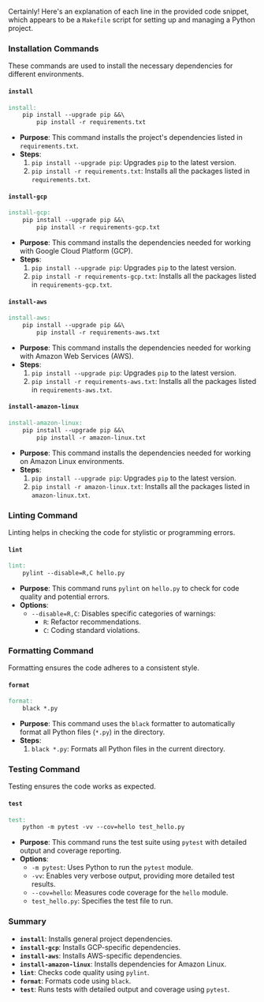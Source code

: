Certainly! Here's an explanation of each line in the provided code snippet, which appears to be a `Makefile` script for setting up and managing a Python project.

### Installation Commands

These commands are used to install the necessary dependencies for different environments.

#### `install`
```makefile
install:
	pip install --upgrade pip &&\
		pip install -r requirements.txt
```
- **Purpose**: This command installs the project's dependencies listed in `requirements.txt`.
- **Steps**:
  1. `pip install --upgrade pip`: Upgrades `pip` to the latest version.
  2. `pip install -r requirements.txt`: Installs all the packages listed in `requirements.txt`.

#### `install-gcp`
```makefile
install-gcp:
	pip install --upgrade pip &&\
		pip install -r requirements-gcp.txt
```
- **Purpose**: This command installs the dependencies needed for working with Google Cloud Platform (GCP).
- **Steps**:
  1. `pip install --upgrade pip`: Upgrades `pip` to the latest version.
  2. `pip install -r requirements-gcp.txt`: Installs all the packages listed in `requirements-gcp.txt`.

#### `install-aws`
```makefile
install-aws:
	pip install --upgrade pip &&\
		pip install -r requirements-aws.txt
```
- **Purpose**: This command installs the dependencies needed for working with Amazon Web Services (AWS).
- **Steps**:
  1. `pip install --upgrade pip`: Upgrades `pip` to the latest version.
  2. `pip install -r requirements-aws.txt`: Installs all the packages listed in `requirements-aws.txt`.

#### `install-amazon-linux`
```makefile
install-amazon-linux:
	pip install --upgrade pip &&\
		pip install -r amazon-linux.txt
```
- **Purpose**: This command installs the dependencies needed for working on Amazon Linux environments.
- **Steps**:
  1. `pip install --upgrade pip`: Upgrades `pip` to the latest version.
  2. `pip install -r amazon-linux.txt`: Installs all the packages listed in `amazon-linux.txt`.

### Linting Command

Linting helps in checking the code for stylistic or programming errors.

#### `lint`
```makefile
lint:
	pylint --disable=R,C hello.py
```
- **Purpose**: This command runs `pylint` on `hello.py` to check for code quality and potential errors.
- **Options**:
  - `--disable=R,C`: Disables specific categories of warnings:
    - `R`: Refactor recommendations.
    - `C`: Coding standard violations.

### Formatting Command

Formatting ensures the code adheres to a consistent style.

#### `format`
```makefile
format:
	black *.py
```
- **Purpose**: This command uses the `black` formatter to automatically format all Python files (`*.py`) in the directory.
- **Steps**:
  1. `black *.py`: Formats all Python files in the current directory.

### Testing Command

Testing ensures the code works as expected.

#### `test`
```makefile
test:
	python -m pytest -vv --cov=hello test_hello.py
```
- **Purpose**: This command runs the test suite using `pytest` with detailed output and coverage reporting.
- **Options**:
  - `-m pytest`: Uses Python to run the `pytest` module.
  - `-vv`: Enables very verbose output, providing more detailed test results.
  - `--cov=hello`: Measures code coverage for the `hello` module.
  - `test_hello.py`: Specifies the test file to run.

### Summary

- **`install`**: Installs general project dependencies.
- **`install-gcp`**: Installs GCP-specific dependencies.
- **`install-aws`**: Installs AWS-specific dependencies.
- **`install-amazon-linux`**: Installs dependencies for Amazon Linux.
- **`lint`**: Checks code quality using `pylint`.
- **`format`**: Formats code using `black`.
- **`test`**: Runs tests with detailed output and coverage using `pytest`.